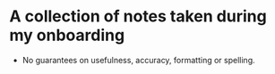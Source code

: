 # A collection of notes taken during my onboarding

* No guarantees on usefulness, accuracy, formatting or spelling. 